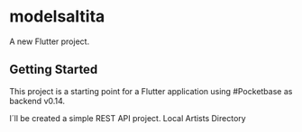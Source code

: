 # modelsaltita

A new Flutter project.

## Getting Started

This project is a starting point for a Flutter application using #Pocketbase as backend v0.14.

I´ll be created a simple REST API project.
Local Artists Directory
